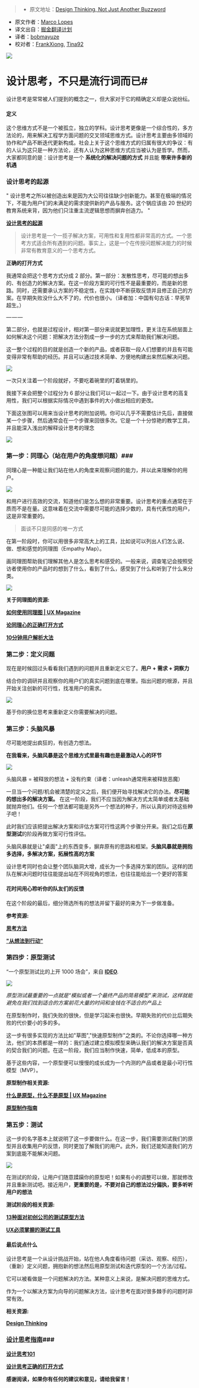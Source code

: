 > * 原文地址：[Design Thinking, Not Just Another Buzzword](https://blog.prototypr.io/design-thinking-not-just-another-buzzword-3075722b51c8#.g6z3e5oz7)
* 原文作者：[Marco Lopes](https://blog.prototypr.io/@marcolopes?source=post_header_lockup)
* 译文出自：[掘金翻译计划](https://github.com/xitu/gold-miner)
* 译者：[bobmayuze](https://bobmayuze.github.io/)
* 校对者：[FrankXiong](https://github.com/FrankXiong), [Tina92](https://github.com/Tina92)

![](https://cdn-images-1.medium.com/max/2000/1*0BVz9TeT1HG-6ejPvInoQw.jpeg) 

# 设计思考，不只是流行词而已#

&rlm;设计思考是常常被人们提到的概念之一，但大家对于它的精确定义却是众说纷纭。

#### 定义 ####

这个思维方式不是一个被孤立，独立的学科。设计思考更像是一个综合性的，多方法论的，用来解决工程学方面问题的交叉领域思维方式。设计思考主要由多领域的协作和产品不断迭代更新构成。社会上关于这个思维方式的归属有很大的争议：有的人认为这只是一种方法论，还有人认为这种思维方式应当被认为是哲学。然而，大家都同意的是：设计思考是一个 **系统化的解决问题的方式** 并且能 **带来许多新的机遇**

### 设计思考的起源 ###

" 设计思考之所以被创造出来是因为大公司往往缺少创新能力。甚至在极端的情况下，不能为用户们的未满足的需求提供新的产品与服务。这个锅应该由 20 世纪的教育系统来背，因为他们只注重主流逻辑思想而摒弃创造力。 "


[**设计思考的起源**](https://www.wired.com/insights/2014/04/origins-design-thinking/)


> 设计思考是一个一揽子解决方案，可用性和复用性都非常高的方式。一个思考方式适合所有遇到的问题。事实上，这是一个在传授问题解决能力的时候非常有教育意义的一个思考方式。

**正确的打开方式**


我通常会把这个思考方式分成 2 部分。第一部分：发散性思考，尽可能的想出多的、有创造力的解决方案。在这一阶段方案的可行性不是最重要的，而是新的思路。同时，还需要承认方案的不稳定性，在实践中不断获取反馈并且修正自己的方案。在早期失败没什么大不了的，代价也很小。（译者加：中国有句古话：早死早超生。）

— — — 

第二部分，也就是过程设计，相对第一部分来说就更加理性，更关注在系统层面上如何解决这个问题：把解决方法分割成一步一步的方式来帮助我们解决问题。

这一整个过程的目的就是创造一个新的产品，或者获取一段人们想要的并且有可能变得非常有帮助的经历。并且可以通过技术简单、方便地构建出来然后解决问题。

![](https://cdn-images-1.medium.com/max/800/1*6TsQXpS16jzWku1CR2CBog.jpeg)

一次只关注着一个阶段就好，不要吃着碗里的盯着锅里的。

我接下来会把整个过程分为 6 部分让我们可以一起过一下。由于设计思考的高复用性，我们可以根据实际情况中遇到事件的大小做出相应的更改。

下面这张图可以用来当设计思考的附加说明。你可以几乎不需要估计先后，直接做某一个步骤，然后通常会在一个步骤来回很多次。它是一个十分惊艳的教学工具，并且能深入浅出的解释设计思考的理念

![](https://cdn-images-1.medium.com/max/2000/1*PDTWHDUVUGq5AvZLLlYa7Q.jpeg)

### 第一步：同理心（站在用户的角度想问题）###

同理心是一种能让我们站在他人的角度来观察问题的能力，并以此来理解你的用户。

![](https://cdn-images-1.medium.com/max/1000/1*ldIauRBquhAgvFTMno9hfw.png)

和用户进行高效的交流，知道他们是怎么想的非常重要。设计思考的重点通常在于质而不是在量。这意味着在交流中需要尽可能的选择少数的，具有代表性的用户，这是非常重要的。

> 面谈不只是同感的唯一方式

在第一阶段时，你可以用很多非常高大上的工具，比如说可以列出人们怎么说、做、想和感觉的同理图（Empathy Map）。

画同理图帮助我们理解其他人是怎么思考和感受的。一般来说，调查笔记会按照受访者使用你的产品时的想到了什么，看到了什么，感受到了什么和听到了什么来分类。

![](https://cdn-images-1.medium.com/max/800/1*hbqEtm83r4qf7KLu1g7ljg.jpeg)

**关于同理图的资源:**

[**如何使用同理图 | UX Magazine**](https://uxmag.com/articles/how-to-use-persona-empathy-mapping)

[**论同理心的正确打开方式**](https://uxmag.com/articles/how-to-use-persona-empathy-mapping)

[**10分钟用户解析大法**](https://www.uxpin.com/studio/blog/the-practical-guide-to-empathy-maps-creating-a-10-minute-persona/)



### 第二步：定义问题 ###

现在是时候回过头看看我们遇到的问题并且重新定义它了。**用户 + 需求 + 洞察力**

结合你的调研并且观察你的用户们的真实问题到底在哪里。指出问题的根源，并且开始关注创新的可行性，找准用户的需求。

![](https://cdn-images-1.medium.com/max/1000/1*yNLmbbgoERUpBto5ELx-Cg.jpeg)

基于你的换位思考来重新定义你需要解决的问题。

### 第三步：头脑风暴 ###

尽可能地提出疯狂的，有创造力想法。

**在我看来，头脑风暴是这个思维方式里最有趣也是最激动人心的环节**

![](https://cdn-images-1.medium.com/max/1000/1*lPIWX8-cw9AEb-VOwlR8BA.png)

头脑风暴 = 被释放的想法 + 没有约束（译者：unleash通常用来被释放恶魔）
 
一旦当一个问题/机会被清楚的定义之后，我们便开始寻找解决它的办法。**尽可能的想出多的解决方案。** 在这一阶段，我们不应当因为解决方式太简单或者太基础就抛弃他们。任何一个想法都可能是另外一个想法的种子，所以认真的对待这些种子吧！

此时我们应该把提出解决方案和评估方案可行性这两个步骤分开来。我们之后在**原型测试**的阶段再做方案可行性评估。

头脑风暴就是让"桌面"上的东西变多，摒弃原有的思路和框架。**头脑风暴就是拥抱多选择，多解决方案，拓展性高的方案**

设计思考同时也会让整个团队脑洞大增，成长为一个多选择方案的团队。这样的团队在解决问题时往往能提出站在不同视角的想法，也往往能给出一个更好的答案

#### 花时间用心聆听你的队友们的反馈 ####

在这个阶段的最后，细分筛选所有的想法并留下最好的来为下一步做准备。

**参考资源:**

[**思考方法**](http://www.ideou.com/pages/ideation-method-mash-up)

[**"从想法到行动"**](http://www.ideou.com/pages/ideation-method-mash-up)




### 第四步：原型测试 ###

“一个原型测试比的上开 1000 场会”，来自 [**IDEO**](https://www.ideo.com/post/design-thinking-for-educators)*.*

<img class="progressiveMedia-noscript js-progressiveMedia-inner" src="https://cdn-images-1.medium.com/max/1000/1*MWmT7HaDVgebvbqXqAmGgQ.png">


*原型测试最重要的一点就是“模拟或者一个最终产品的简易模型”来测试，这样就能避免在我们找到适合的方案前花大量的时间和金钱在不适合的产品上*

在原型制作时，我们失败的很快，但是学习起来也很快。早期失败的代价比后期失败的代价要小的多的多。

这一步有很多实现的方法比如"草图","快速原型制作"之类的。不论你选择哪一种方法，他们的本质都是一样的：我们通过建立模拟模型来确认我们的解决方案是否真的契合我们的问题。在这一阶段，我们应当制作快速，简单，低成本的原型。

基于这些内容，一个原型便可以慢慢的成长成为一个内测的产品或者是最小可行性模型（MVP）。

**原型制作相关资源:**

[**什么是原型，什么不是原型 | UX Magazine**](https://uxmag.com/articles/what-a-prototype-is-and-is-not)

[**原型制作指南**](https://www.uxpin.com/studio/blog/what-is-a-prototype-a-guide-to-functional-ux/)


### 第五步：测试 ###

这一步的名字基本上就说明了这一步要做什么。在这一步，我们需要测试我们的原型并且收集用户的反馈，同时更加了解我们的用户。此外，我们还能知道我们的方案到底能不能解决问题。

<img class="progressiveMedia-noscript js-progressiveMedia-inner" src="https://cdn-images-1.medium.com/max/1000/1*J6wm2lOAwODVntKi4ADWEw.png">

在测试的阶段，让用户们随意蹂躏你的原型吧！如果有小的调整可以做，那就修改并且重新测试吧。接近用户，**更重要的是，不要对自己的想法过分偏执，要多听听用户的想法**

**测试阶段的相关资源:**

[**13种面对初创公司的测试原型方法**](http://thenextweb.com/dd/2013/08/10/13-ways-to-master-ux-testing-for-your-startup/)


[**UX必须掌握的测试工具**](https://uxdesign.cc/ux-tools-for-user-research-and-user-testing-a720131552e1)


#### 最后说点什么 ####

设计思考是一个从设计挑战开始，站在他人角度看待问题（采访、观察、经历），（重新）定义问题，拥抱新的想法然后用原型测试和迭代原型的一个方法/过程。

它可以被看做是一个问题解决的方法。某种意义上来说，是解决问题的思维方式。

作为一个以解决方案为向导的问题解决方法，设计思考在面对很多棘手的问题时非常有效。

**相关资源:**

[**Design Thinking**](https://designthinking.ideo.com/)


### [设计思考指南](https://dschool.stanford.edu/groups/dresources/wiki/welcome/attachments/8e447/d.school%27s%20Design%20Thinking%20Process%20Mode%20Guide.pdf)###

[**设计思考101**](https://www.nngroup.com/articles/design-thinking/)


[**设计思考正确的打开方式**](https://medium.com/design-thinking-in-motion/design-thinking-unboxed-1476f7c88641)


**感谢阅读，如果你有任何的建议和意见，请给我留言！**

